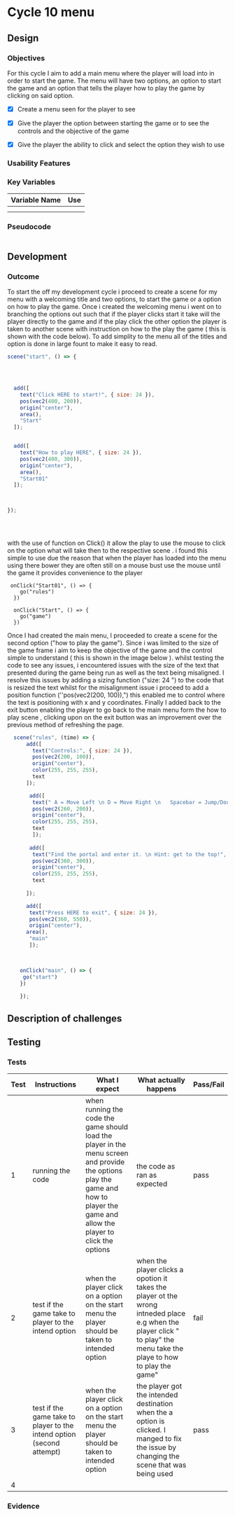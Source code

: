 # Cycle 10 menu

##

## Design

### Objectives

For this cycle I aim to add a main menu where the player will load into in order to start the game. The menu will have two options, an option to start the game and an option that tells the player how to play the game by clicking on said option.



* [x] Create a menu seen for the player to see
* [x] Give the player the option between starting the game or to see the controls and the objective of the game&#x20;
* [x] Give the player the ability to click and select the option they wish to use&#x20;



### Usability Features

&#x20;&#x20;

### Key Variables

| Variable Name | Use |
| ------------- | --- |
|               |     |
|               |     |

### Pseudocode

```
```

## Development

### Outcome

To start the off my development cycle i proceed to create  a scene for my menu with a welcoming title and two options, to start the game or a option on how to play the game. Once i created the welcoming menu i went on to branching the options out such that if the player clicks start it take will the player directly to the game and if the play click the other option the player is taken to another scene with instruction on how to the play the game ( this is shown with the code below). To add simplity to the menu all of the titles and option is done in large fount to make it easy to read.

```javascript
scene("start", () => {

  


  add([
    text("Click HERE to start!", { size: 24 }),
    pos(vec2(400, 200)),
    origin("center"),
    area(),
    "Start"
  ]);


  add([
    text("How to play HERE", { size: 24 }),
    pos(vec2(400, 300)),
    origin("center"),
    area(),
    "Start01"
  ]);


 
});

   
 
```

with the use of function on Click() it allow the play to use the mouse to click on the option  what will take then to the respective scene . i found this simple to use due the reason that when the player has loaded into the menu using there bower they are often still on a mouse bust use the mouse until the game it provides convenience to the player&#x20;

```
 onClick("Start01", () => {
    go("rules")
  })

  onClick("Start", () => {
    go("game")
  })

```

Once I had created the main menu, I proceeded to create a scene for the second option ("how to play the game"). Since i was limited to the size of the game frame i aim to keep the objective of the game and the control simple to understand ( this is shown in the image below ). whilst testing the code to see any issues, i encountered issues with the  size of the text that presented during the game being run as well as the text being misaligned. I resolve this issues by adding a sizing function ("size: 24 ") to the code that is resized the text whilst for the misalignment issue i proceed to add a position function (''pos(vec2(200, 100)),") this enabled me to control where the text is positioning with x and y coordinates. Finally I added back to the exit button enabling the player to go back to the main menu form the how to play scene , clicking upon on the exit button was an improvement over the previous method of refreshing the page.

```javascript
  scene("rules", (time) => {
      add([
        text("Controls:", { size: 24 }),
        pos(vec2(200, 100)),
        origin("center"),
        color(255, 255, 255),
        text
      ]);

       add([
        text(" A = Move Left \n D = Move Right \n   Spacebar = Jump/Double jump   ", { size: 24 }),
        pos(vec2(260, 200)),
        origin("center"),
        color(255, 255, 255),
        text
        ]); 
       
       add([
        text("Find the portal and enter it. \n Hint: get to the top!", { size: 24 }),
        pos(vec2(360, 300)),
        origin("center"),
        color(255, 255, 255),
        text
        
      ]);

      add([
       text("Press HERE to exit", { size: 24 }),
       pos(vec2(360, 550)),
       origin("center"),
      area(),
       "main"
       ]);


    
    onClick("main", () => {
     go("start")
    })
    
    });
```

## Description of challenges

## Testing



### Tests

| Test | Instructions                                                          | What I expect                                                                                                                                                                       | What actually happens                                                                                                                                                   | Pass/Fail |
| ---- | --------------------------------------------------------------------- | ----------------------------------------------------------------------------------------------------------------------------------------------------------------------------------- | ----------------------------------------------------------------------------------------------------------------------------------------------------------------------- | --------- |
| 1    |  running the code                                                     | when running the code the game should load the player in the menu screen and provide the options play the game and how to player the game and allow the player to click the options | the code as ran as expected                                                                                                                                             | pass      |
| 2    | test if the game take to player to the intend option                  | when the player click on a option on the start menu the player should be taken to intended option                                                                                   | when the player clicks a opotion it takes the player ot the wrong intneded place e.g when the player click " to play" the menu take the playe to how to play the game"  | fail      |
| 3    | test if the game take to player to the intend option (second attempt) | when the player click on a option on the start menu the player should be taken to intended option                                                                                   | the player got the intended destination when the a option is clicked. I manged to fix the issue by changing the scene that was being used                               | pass      |
| 4    |                                                                       |                                                                                                                                                                                     |                                                                                                                                                                         |           |

### Evidence

<figure><img src="../.gitbook/assets/image (4) (5).png" alt=""><figcaption></figcaption></figure>

<figure><img src="../.gitbook/assets/image (2).png" alt=""><figcaption></figcaption></figure>
